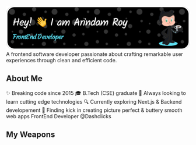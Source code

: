 ![Header](./header-image.png)
A frontend software developer passionate about crafting remarkable user experiences through clean and efficient code.
## About Me
✨ Breaking code since 2015 
🎓 B.Tech (CSE) graduate
🧠 Always looking to learn cutting edge technologies
🔍 Currently exploring Next.js & Backend developement
🧩 Finding kick in creating picture perfect & buttery smooth web apps
FrontEnd Developer @Dashclicks
## My Weapons
